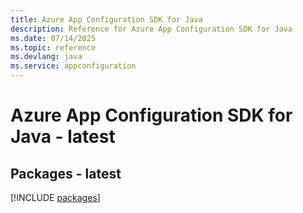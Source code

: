 ```yaml
---
title: Azure App Configuration SDK for Java
description: Reference for Azure App Configuration SDK for Java
ms.date: 07/14/2025
ms.topic: reference
ms.devlang: java
ms.service: appconfiguration
---
```

# Azure App Configuration SDK for Java - latest
## Packages - latest
[!INCLUDE [packages](app-configuration-index.md)]